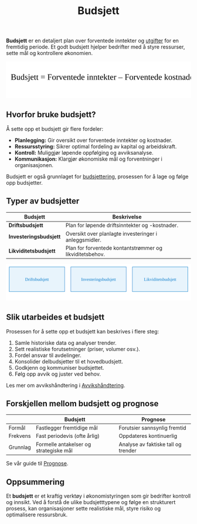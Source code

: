 ﻿---
title: "Budsjett"
meta_title: "Budsjett"
meta_description: '**Budsjett** er en detaljert plan over forventede inntekter og [utgifter](/blogs/regnskap/utgift "Utgift “ Komplett Guide til Utgifter i Norsk Regnskap") for ...'
slug: budsjett
type: blog
layout: pages/single
---

**Budsjett** er en detaljert plan over forventede inntekter og [utgifter](/blogs/regnskap/utgift "Utgift “ Komplett Guide til Utgifter i Norsk Regnskap") for en fremtidig periode. Et godt budsjett hjelper bedrifter med å styre ressurser, sette mål og kontrollere økonomien.

![Budsjettformel](budsjett-formel.svg)

## Hvorfor bruke budsjett?

Å sette opp et budsjett gir flere fordeler:

* **Planlegging:** Gir oversikt over forventede inntekter og kostnader.
* **Ressursstyring:** Sikrer optimal fordeling av kapital og arbeidskraft.
* **Kontroll:** Muliggjør løpende oppfølging og avviksanalyse.
* **Kommunikasjon:** Klargjør økonomiske mål og forventninger i organisasjonen.

Budsjett er også grunnlaget for [budsjettering](/blogs/regnskap/hva-er-budsjettering "Hva er Budsjettering? Komplett Guide til Budsjettplanlegging for Bedrifter"), prosessen for å lage og følge opp budsjetter.

## Typer av budsjetter

| Budsjett               | Beskrivelse                                                   |
|------------------------|---------------------------------------------------------------|
| **Driftsbudsjett**     | Plan for løpende driftsinntekter og -kostnader.               |
| **Investeringsbudsjett** | Oversikt over planlagte investeringer i anleggsmidler.       |
| **Likviditetsbudsjett** | Plan for forventede kontantstrømmer og likviditetsbehov.      |

![Oversikt over budsjetttyper](budsjett-typer-oversikt.svg)

## Slik utarbeides et budsjett

Prosessen for å sette opp et budsjett kan beskrives i flere steg:

1. Samle historiske data og analyser trender.
2. Sett realistiske forutsetninger (priser, volumer osv.).
3. Fordel ansvar til avdelinger.
4. Konsolider delbudsjetter til et hovedbudsjett.
5. Godkjenn og kommuniser budsjettet.
6. Følg opp avvik og juster ved behov.

Les mer om avvikshåndtering i [Avvikshåndtering](/blogs/regnskap/hva-er-avvikshåndtering "Hva er Avvikshåndtering i Regnskap? Prosess, Metoder og Beste Praksis").

## Forskjellen mellom budsjett og prognose

|                      | **Budsjett**                                                  | **Prognose**                                                    |
|----------------------|---------------------------------------------------------------|-----------------------------------------------------------------|
| Formål               | Fastlegger fremtidige mål                                      | Forutsier sannsynlig fremtid                                     |
| Frekvens             | Fast periodevis (ofte årlig)                                   | Oppdateres kontinuerlig                                         |
| Grunnlag             | Formelle antakelser og strategiske mål                         | Analyse av faktiske tall og trender                              |

Se vår guide til [Prognose](/blogs/regnskap/hva-er-prognose "Hva er Prognose? Komplett Guide til Prognoseplanlegging").

## Oppsummering

Et **budsjett** er et kraftig verktøy i økonomistyringen som gir bedrifter kontroll og innsikt. Ved å forstå de ulike budsjetttypene og følge en strukturert prosess, kan organisasjoner sette realistiske mål, styre risiko og optimalisere ressursbruk.











